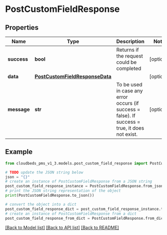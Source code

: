 # PostCustomFieldResponse


## Properties

Name | Type | Description | Notes
------------ | ------------- | ------------- | -------------
**success** | **bool** | Returns if the request could be completed | [optional] 
**data** | [**PostCustomFieldResponseData**](PostCustomFieldResponseData.md) |  | [optional] 
**message** | **str** | To be used in case any error occurs (if success &#x3D; false). If success &#x3D; true, it does not exist. | [optional] 

## Example

```python
from cloudbeds_pms_v1_3.models.post_custom_field_response import PostCustomFieldResponse

# TODO update the JSON string below
json = "{}"
# create an instance of PostCustomFieldResponse from a JSON string
post_custom_field_response_instance = PostCustomFieldResponse.from_json(json)
# print the JSON string representation of the object
print(PostCustomFieldResponse.to_json())

# convert the object into a dict
post_custom_field_response_dict = post_custom_field_response_instance.to_dict()
# create an instance of PostCustomFieldResponse from a dict
post_custom_field_response_from_dict = PostCustomFieldResponse.from_dict(post_custom_field_response_dict)
```
[[Back to Model list]](../README.md#documentation-for-models) [[Back to API list]](../README.md#documentation-for-api-endpoints) [[Back to README]](../README.md)


